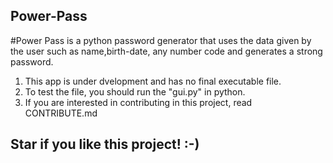 ## Power-Pass
#Power Pass is a python password generator that uses the data given by the user such as name,birth-date, any number code and generates a strong password.

1. This app is under dvelopment and has no final executable file.
2. To test the file, you should run the "gui.py" in python.
3. If you are interested in contributing in this project, read CONTRIBUTE.md

## Star if you like this project! :-)
